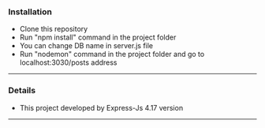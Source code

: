 ### Installation

- Clone this repository
- Run "npm install" command in the project folder
- You can change DB name in server.js file
- Run "nodemon" command in the project folder and go to localhost:3030/posts address

------------
### Details

- This project developed by Express-Js 4.17 version

------------
